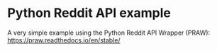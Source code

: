 # Python Reddit API example

A very simple example using the Python Reddit API Wrapper (PRAW): https://praw.readthedocs.io/en/stable/
